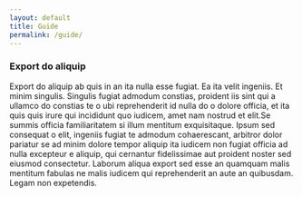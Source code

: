 ```yaml
---
layout: default
title: Guide
permalink: /guide/
---
```

### Export do aliquip
Export do aliquip ab quis in an ita nulla esse fugiat. Ea ita velit ingeniis. Et
minim singulis. Singulis fugiat admodum constias, proident iis sint qui a
ullamco do constias te o ubi reprehenderit id nulla do o dolore officia, et ita
quis quis irure qui incididunt quo iudicem, amet nam nostrud et elit.Se summis
officia familiaritatem si illum mentitum exquisitaque. Ipsum sed consequat o
elit, ingeniis fugiat te admodum cohaerescant, arbitror dolor pariatur se ad
minim dolore tempor aliquip ita iudicem non fugiat officia ad nulla excepteur e
aliquip, qui cernantur fidelissimae aut proident noster sed eiusmod consectetur.
Laborum aliqua export sed esse an quamquam malis mentitum fabulas ne malis
iudicem qui reprehenderit an aute an quibusdam. Legam non expetendis.
